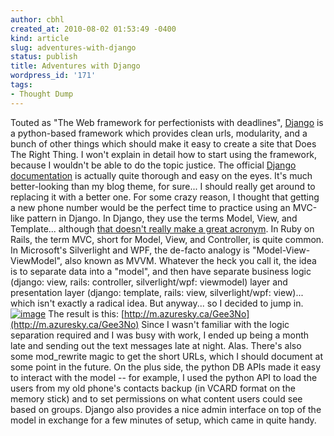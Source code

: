 ```yaml
---
author: cbhl
created_at: 2010-08-02 01:53:49 -0400
kind: article
slug: adventures-with-django
status: publish
title: Adventures with Django
wordpress_id: '171'
tags:
- Thought Dump
---
```


Touted as "The Web framework for perfectionists with deadlines",
[Django](http://www.djangoproject.com/) is a python-based framework
which provides clean urls, modularity, and a bunch of other things which
should make it easy to create a site that Does The Right Thing. I won't
explain in detail how to start using the framework, because I wouldn't
be able to do the topic justice. The official [Django
documentation](http://docs.djangoproject.com/en/dev/) is actually quite
thorough and easy on the eyes. It's much better-looking than my blog
theme, for sure... I should really get around to replacing it with a
better one. For some crazy reason, I thought that getting a new phone
number would be the perfect time to practice using an MVC-like pattern
in Django. In Django, they use the terms Model, View, and Template...
although [that doesn't really make a great
acronym](http://docs.djangoproject.com/en/dev/faq/general/#django-appears-to-be-a-mvc-framework-but-you-call-the-controller-the-view-and-the-view-the-template-how-come-you-don-t-use-the-standard-names).
In Ruby on Rails, the term MVC, short for Model, View, and Controller,
is quite common. In Microsoft's Silverlight and WPF, the de-facto
analogy is "Model-View-ViewModel", also known as MVVM. Whatever the heck
you call it, the idea is to separate data into a "model", and then have
separate business logic (django: view, rails: controller,
silverlight/wpf: viewmodel) layer and presentation layer (django:
template, rails: view, silverlight/wpf: view)... which isn't exactly a
radical idea. But anyway... so I decided to jump in.
[![image](http://images.azuresky.ca/blog/wp-content/uploads/2010/08/django-screenshot-150x150.png "django-screenshot")](http://images.azuresky.ca/blog/wp-content/uploads/2010/08/django-screenshot.png)
The result is this:
[http://m.azuresky.ca/Gee3No](http://m.azuresky.ca/Gee3No) Since I
wasn't familiar with the logic separation required and I was busy with
work, I ended up being a month late and sending out the text messages
late at night. Alas. There's also some mod\_rewrite magic to get the
short URLs, which I should document at some point in the future. On the
plus side, the python DB APIs made it easy to interact with the model --
for example, I used the python API to load the users from my old phone's
contacts backup (in VCARD format on the memory stick) and to set
permissions on what content users could see based on groups. Django also
provides a nice admin interface on top of the model in exchange for a
few minutes of setup, which came in quite handy.
